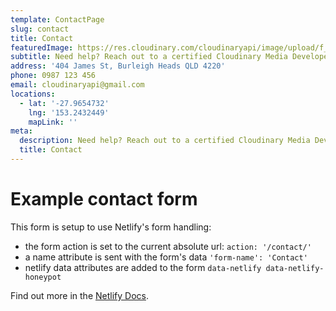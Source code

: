 ```yaml
---
template: ContactPage
slug: contact
title: Contact
featuredImage: https://res.cloudinary.com/cloudinaryapi/image/upload/f_auto,q_auto/v1570512987/cloudinary_developer_expert.webp
subtitle: Need help? Reach out to a certified Cloudinary Media Developer Expert.
address: '404 James St, Burleigh Heads QLD 4220'
phone: 0987 123 456
email: cloudinaryapi@gmail.com
locations:
  - lat: '-27.9654732'
    lng: '153.2432449'
    mapLink: ''
meta:
  description: Need help? Reach out to a certified Cloudinary Media Developer Expert.
  title: Contact
---
```


# Example contact form

This form is setup to use Netlify's form handling:

- the form action is set to the current absolute url: `action: '/contact/'`
- a name attribute is sent with the form's data `'form-name': 'Contact'`
- netlify data attributes are added to the form `data-netlify data-netlify-honeypot`

Find out more in the [Netlify Docs](https://www.netlify.com/docs/form-handling/).
